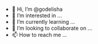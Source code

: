 - 👋 Hi, I’m @godelisha
- 👀 I’m interested in ...
- 🌱 I’m currently learning ...
- 💞️ I’m looking to collaborate on ...
- 📫 How to reach me ...

<!---
godelisha/godelisha is a ✨ special ✨ repository because its `README.md` (this file) appears on your GitHub profile.
You can click the Preview link to take a look at your changes.
--->
